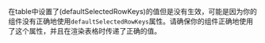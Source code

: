 在table中设置了(defaultSelectedRowKeys)的值但是没有生效，可能是因为你的组件没有正确地使用`defaultSelectedRowKeys`属性。请确保你的组件正确地使用了这个属性，并且在渲染表格时传递了正确的值。
